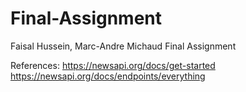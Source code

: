 # Final-Assignment
Faisal Hussein, Marc-Andre Michaud Final Assignment

References:
https://newsapi.org/docs/get-started
https://newsapi.org/docs/endpoints/everything
